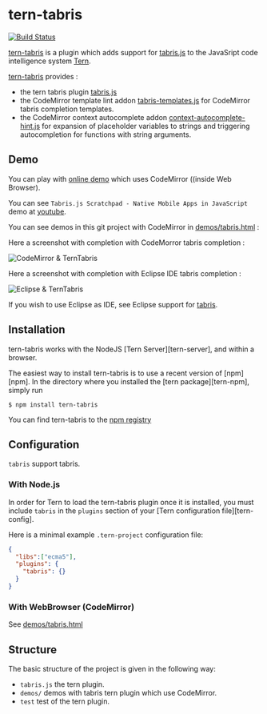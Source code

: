# tern-tabris

[![Build Status](https://secure.travis-ci.org/angelozerr/tern-tabris.png)](http://travis-ci.org/angelozerr/tern-tabris)

[tern-tabris](https://github.com/angelozerr/tern-tabris) is a plugin which adds support for [tabris.js](https://github.com/eclipsesource/tabris-js) to the JavaSript code intelligence system [Tern](http://ternjs.net/).

[tern-tabris](https://github.com/angelozerr/tern-tabris) provides :

 * the tern tabris plugin [tabris.js](https://github.com/angelozerr/tern-tabris/blob/master/tabris.js)
 * the CodeMirror template lint addon [tabris-templates.js](https://github.com/angelozerr/tern-tabris/blob/master/codemirror/addon/hint/javascript/tabris-templates.js) for CodeMirror tabris completion templates.
 * the CodeMirror context autocomplete addon [context-autocomplete-hint.js](https://github.com/angelozerr/tern-tabris/blob/master/codemirror/addon/hint/context-autocomplete-hint.js) for expansion of placeholder variables to strings and triggering autocompletion for functions with string arguments.
 
## Demo

You can play with [online demo](https://tabrisjs.com/downloads/editor.html) which uses CodeMirror ((inside Web Browser).

You can see `Tabris.js Scratchpad - Native Mobile Apps in JavaScript` demo at [youtube](https://www.youtube.com/watch?v=zwk9KTq8RU4).

You can see demos in this git project with CodeMirror in  [demos/tabris.html](https://github.com/angelozerr/tern-tabris/blob/master/demos/tabris.html) :

Here a screenshot with completion with CodeMorror tabris completion :
 
![CodeMirror & TernTabris](https://github.com/angelozerr/tern-tabris/wiki/images/TernTabrisWithCodeMirror.png)

Here a screenshot with completion with Eclipse IDE tabris completion :

![Eclipse & TernTabris](https://github.com/angelozerr/tern-tabris/wiki/images/TernTabrisWithEclipse.png)

If you wish to use Eclipse as IDE, see Eclipse support for [tabris](https://github.com/angelozerr/tern.java/wiki/Tern-&-tabris-support).

## Installation

tern-tabris works with the NodeJS [Tern Server][tern-server], and within a browser.

The easiest way to install tern-tabris is to use a recent version of
[npm][npm]. In the directory where you installed the [tern package][tern-npm],
simply run

```
$ npm install tern-tabris
```

You can find tern-tabris to the [npm registry ](https://www.npmjs.com/package/tern-tabris)

## Configuration

`tabris` support tabris.

### With Node.js

In order for Tern to load the tern-tabris plugin once it is installed, you must
include `tabris` in the `plugins` section of your [Tern configuration
file][tern-config].

Here is a minimal example `.tern-project` configuration file:

```json
{
  "libs":["ecma5"],
  "plugins": {
    "tabris": {}
  }
}
```

### With WebBrowser (CodeMirror)

See [demos/tabris.html](https://github.com/angelozerr/tern-tabris/blob/master/demos/tabris.html)

## Structure

The basic structure of the project is given in the following way:

* `tabris.js` the tern plugin.
* `demos/` demos with tabris tern plugin which use CodeMirror.
* `test` test of the tern plugin.
